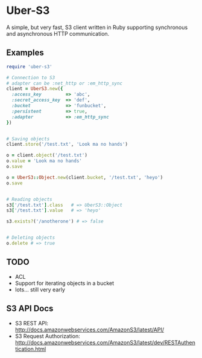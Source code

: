 # Uber-S3

A simple, but very fast, S3 client written in Ruby supporting
synchronous and asynchronous HTTP communication.

## Examples

```ruby
require 'uber-s3'

# Connection to S3
# adapter can be :net_http or :em_http_sync
client = UberS3.new({
  :access_key         => 'abc',
  :secret_access_key  => 'def',
  :bucket             => 'funbucket',
  :persistent         => true,
  :adapter            => :em_http_sync
})


# Saving objects
client.store('/test.txt', 'Look ma no hands')

o = client.object('/test.txt')
o.value = 'Look ma no hands'
o.save

o = UberS3::Object.new(client.bucket, '/test.txt', 'heyo')
o.save


# Reading objects
s3['/test.txt'].class   # => UberS3::Object
s3['/test.txt'].value   # => 'heyo'

s3.exists?('/anotherone') # => false


# Deleting objects
o.delete # => true
```

## TODO

* ACL
* Support for iterating objects in a bucket
* lots... still very early

## S3 API Docs

- S3 REST API: http://docs.amazonwebservices.com/AmazonS3/latest/API/
- S3 Request Authorization: http://docs.amazonwebservices.com/AmazonS3/latest/dev/RESTAuthentication.html
